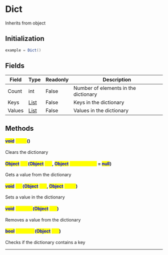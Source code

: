 # Dict
Inherits from object
## Initialization
```csharp
example = Dict()
```
## Fields
|Field|Type|Readonly|Description|
|---|---|---|---|
|Count|int|False|Number of elements in the dictionary|
|Keys|[List](../objects/List.md)|False|Keys in the dictionary|
|Values|[List](../objects/List.md)|False|Values in the dictionary|
## Methods
#### <mark style="color:Blue;">void</mark> <mark style="color:Yellow;">Clear</mark>()
Clears the dictionary
#### <mark style="color:Blue;">Object</mark> <mark style="color:Yellow;">Get</mark>(<mark style="color:Blue;">Object</mark> <mark style="color:Yellow;">key</mark>, <mark style="color:Blue;">Object</mark> <mark style="color:Yellow;">defaultValue</mark> = <mark style="color:Blue;">null</mark>)
Gets a value from the dictionary
#### <mark style="color:Blue;">void</mark> <mark style="color:Yellow;">Set</mark>(<mark style="color:Blue;">Object</mark> <mark style="color:Yellow;">key</mark>, <mark style="color:Blue;">Object</mark> <mark style="color:Yellow;">value</mark>)
Sets a value in the dictionary
#### <mark style="color:Blue;">void</mark> <mark style="color:Yellow;">Remove</mark>(<mark style="color:Blue;">Object</mark> <mark style="color:Yellow;">key</mark>)
Removes a value from the dictionary
#### <mark style="color:Blue;">bool</mark> <mark style="color:Yellow;">Contains</mark>(<mark style="color:Blue;">Object</mark> <mark style="color:Yellow;">key</mark>)
Checks if the dictionary contains a key

---

